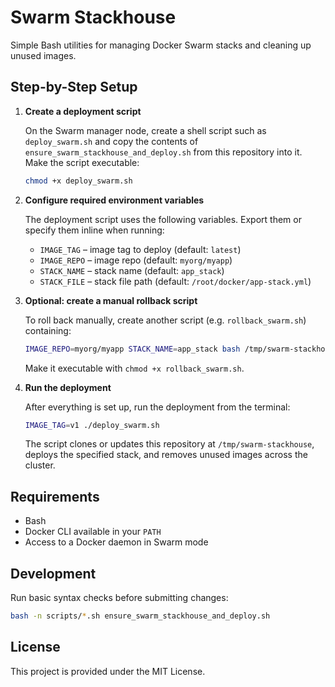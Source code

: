 # Swarm Stackhouse

Simple Bash utilities for managing Docker Swarm stacks and cleaning up unused images.

## Step-by-Step Setup

1. **Create a deployment script**

   On the Swarm manager node, create a shell script such as `deploy_swarm.sh` and copy the contents of `ensure_swarm_stackhouse_and_deploy.sh` from this repository into it. Make the script executable:

   ```bash
   chmod +x deploy_swarm.sh
   ```

2. **Configure required environment variables**

   The deployment script uses the following variables. Export them or specify them inline when running:

   - `IMAGE_TAG` – image tag to deploy (default: `latest`)
   - `IMAGE_REPO` – image repo (default: `myorg/myapp`)
   - `STACK_NAME` – stack name (default: `app_stack`)
   - `STACK_FILE` – stack file path (default: `/root/docker/app-stack.yml`)

3. **Optional: create a manual rollback script**

   To roll back manually, create another script (e.g. `rollback_swarm.sh`) containing:

   ```bash
   IMAGE_REPO=myorg/myapp STACK_NAME=app_stack bash /tmp/swarm-stackhouse/scripts/manual_rollback.sh
   ```

   Make it executable with `chmod +x rollback_swarm.sh`.

4. **Run the deployment**

   After everything is set up, run the deployment from the terminal:

   ```bash
   IMAGE_TAG=v1 ./deploy_swarm.sh
   ```

   The script clones or updates this repository at `/tmp/swarm-stackhouse`, deploys the specified stack, and removes unused images across the cluster.

## Requirements

- Bash
- Docker CLI available in your `PATH`
- Access to a Docker daemon in Swarm mode

## Development

Run basic syntax checks before submitting changes:

```bash
bash -n scripts/*.sh ensure_swarm_stackhouse_and_deploy.sh
```

## License

This project is provided under the MIT License.
